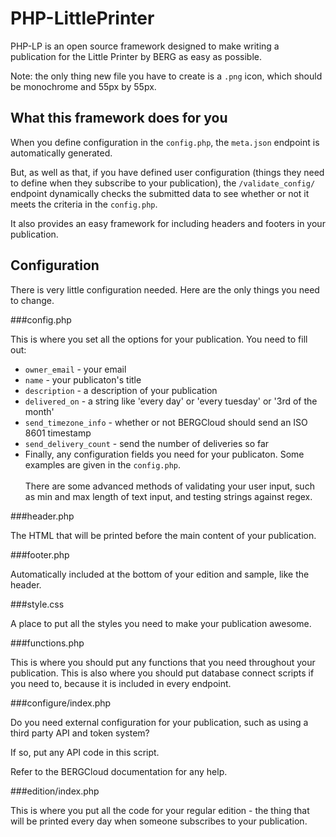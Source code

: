 PHP-LittlePrinter
=================

PHP-LP is an open source framework designed to make writing a publication for the Little Printer by BERG as easy as possible.

Note: the only thing new file you have to create is a `.png` icon, which should be monochrome and 55px by 55px.

What this framework does for you
--------------------------------

When you define configuration in the `config.php`, the `meta.json` endpoint is automatically generated.

But, as well as that, if you have defined user configuration (things they need to define when they subscribe to your publication), the `/validate_config/` endpoint dynamically checks the submitted data to see whether or not it meets the criteria in the `config.php`.

It also provides an easy framework for including headers and footers in your publication.

Configuration
-------------

There is very little configuration needed. Here are the only things you need to change.

###config.php

This is where you set all the options for your publication. You need to fill out:

* `owner_email` - your email
* `name` - your publicaton's title
* `description` - a description of your publication
* `delivered_on` - a string like 'every day' or 'every tuesday' or '3rd of the month'
* `send_timezone_info` - whether or not BERGCloud should send an ISO 8601 timestamp
* `send_delivery_count` - send the number of deliveries so far
* Finally, any configuration fields you need for your publicaton. Some examples are given in the `config.php`.<br><br>There are some advanced methods of validating your user input, such as min and max length of text input, and testing strings against regex.

###header.php

The HTML that will be printed before the main content of your publication.

###footer.php

Automatically included at the bottom of your edition and sample, like the header.

###style.css

A place to put all the styles you need to make your publication awesome.

###functions.php

This is where you should put any functions that you need throughout your publication. This is also where you should put database connect scripts if you need to, because it is included in every endpoint.

###configure/index.php

Do you need external configuration for your publication, such as using a third party API and token system?

If so, put any API code in this script.

Refer to the BERGCloud documentation for any help.

###edition/index.php

This is where you put all the code for your regular edition - the thing that will be printed every day when someone subscribes to your publication.